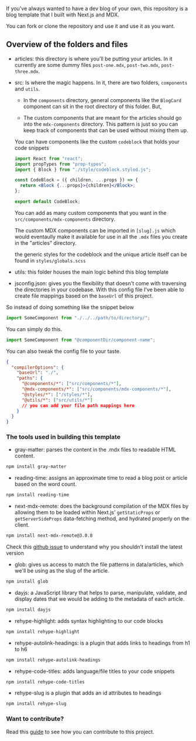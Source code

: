 If you've always wanted to have a dev blog of your own, this repository is a blog template that I built with Next.js and MDX.

You can fork or clone the repository and use it and use it as you want.

## Overview of the folders and files

- articles: this directory is where you'll be putting your articles. In it currently are some dummy files `post-one.mdx`, `post-two.mdx`, `post-three.mdx`.

- src: Is where the magic happens. In it, there are two folders, `components` and `utils`.

  - In the `components` directory, general components like the `BlogCard` component can sit in the root directory of this folder. But,

  - The custom components that are meant for the articles should go into the `mdx-components` directory. This pattern is just so you can keep track of components that can be used without mixing them up.

  You can have components like the custom `codeblock` that holds your code snippets

  ```jsx
  import React from "react";
  import propTypes from "prop-types";
  import { Block } from "./style/codeblock.styled.js";

  const CodeBlock = ({ children, ...props }) => {
    return <Block {...props}>{children}</Block>;
  };

  export default CodeBlock;
  ```

  You can add as many custom components that you want in the `src/components/mdx-components` directory.

  The custom MDX components can be imported in `[slug].js` which would eventaully make it available for use in all the `.mdx` files you create in the "articles" directory.

  the generic styles for the codeblock and the unique article itself can be found in `styles/globals.scss`

- utils: this folder houses the main logic behind this blog template

- jsconfig.json: gives you the flexibility that doesn't come with traversing the directories in your codebase. With this config file I've been able to create file mappings based on the `baseUrl` of this project.

So instead of doing something like the snippet below

```jsx
import SomeComponent from "./../../path/to/directory/";
```

You can simply do this.

```jsx
import SomeComponent from "@componentDir/component-name";
```

You can also tweak the config file to your taste.

```json
{
  "compilerOptions": {
    "baseUrl": "./",
    "paths": {
      "@components/*": ["src/components/*"],
      "@mdx-components/*": ["src/components/mdx-components/*"],
      "@styles/*": ["/styles/*"],
      "@utils/*": ["src/utils/*"]
      // you can add your file path mappings here
    }
  }
}
```

### The tools used in building this template

- gray-matter: parses the content in the .mdx files to readable HTML content.

```bash
npm install gray-matter
```

- reading-time: assigns an approximate time to read a blog post or article based on the word count.

```bash
npm install reading-time
```

- next-mdx-remote: does the background compilation of the MDX files by allowing them to be loaded within Next.js' `getStaticProps` or `getServerSideProps` data-fetching method, and hydrated properly on the client.

```bash
npm install next-mdx-remote@3.0.8
```

Check this [github issue](https://github.com/vercel/next.js/issues/36646) to understand why you shouldn't install the latest version

- glob: gives us access to match the file patterns in data/articles, which we'll be using as the slug of the article.

```bash
npm install glob
```

- dayjs: a JavaScript library that helps to parse, manipulate, validate, and display dates that we would be adding to the metadata of each article.

```bash
npm install dayjs
```

- rehype-highlight: adds syntax highlighting to our code blocks

```bash
npm install rehype-highlight
```

- rehype-autolink-headings: is a plugin that adds links to headings from h1 to h6

```bash
npm install rehype-autolink-headings
```

- rehype-code-titles: adds language/file titles to your code snippets

```bash
npm install rehype-code-titles
```

- rehype-slug is a plugin that adds an id attributes to headings

```bash
npm install rehype-slug
```

### Want to contribute?

Read this [guide](CONTRIBUTING.md) to see how you can contribute to this project.
